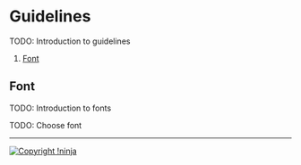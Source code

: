 # Guidelines

TODO: Introduction to guidelines

1. [Font](#font)

## Font

TODO: Introduction to fonts

TODO: Choose font

---

[![Copyright !ninja](https://cdn.rawgit.com/NotNinja/branding/master/assets/copyright/base/not-ninja-copyright-372x50.png)](https://not.ninja)

